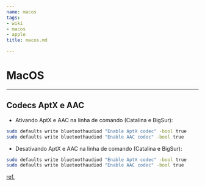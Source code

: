 ```yaml
---
name: macos
tags:
- wiki
- macos
- apple
title: macos.md

---
```

# MacOS

***

## Codecs AptX e AAC

- Ativando AptX e AAC na linha de comando (Catalina e BigSur):

```bash
sudo defaults write bluetoothaudiod "Enable AptX codec" -bool true
sudo defaults write bluetoothaudiod "Enable AAC codec" -bool true
```

- Desativando AptX e AAC na linha de comando (Catalina e BigSur):

```bash
sudo defaults write bluetoothaudiod "Enable AptX codec" -bool true
sudo defaults write bluetoothaudiod "Enable AAC codec" -bool true
```
[ref.](https://www.macrumors.com/how-to/enable-aptx-aac-bluetooth-audio-codecs-macos/)